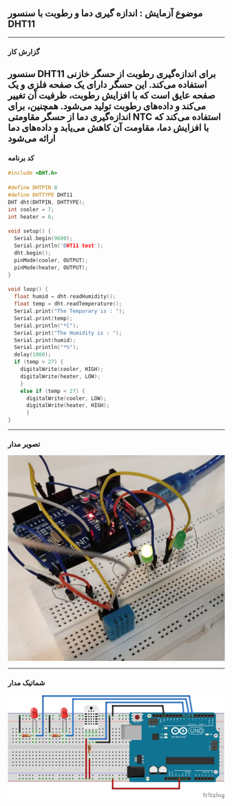 ## موضوع آزمایش : اندازه گیری دما و رطوبت با سنسور DHT11 

---

### گزارش کار

سنسور DHT11 برای اندازه‌گیری رطوبت از حسگر خازنی استفاده می‌کند. این حسگر دارای یک صفحه فلزی و یک صفحه عایق است که با افزایش رطوبت، ظرفیت آن تغییر می‌کند و داده‌های رطوبت تولید می‌شود. همچنین، برای اندازه‌گیری دما از حسگر مقاومتی NTC استفاده می‌کند که با افزایش دما، مقاومت آن کاهش می‌یابد و داده‌های دما ارائه می‌شود
---

### کد برنامه

```cpp
#include <DHT.h>

#define DHTPIN 8
#define DHTTYPE DHT11
DHT dht(DHTPIN, DHTTYPE);
int cooler = 7;
int heater = 6;

void setup() {
  Serial.begin(9600);
  Serial.println('DHT11 test');
  dht.begin();
  pinMode(cooler, OUTPUT);
  pinMode(heater, OUTPUT);
}

void loop() {
  float humid = dht.readHumidity();
  float temp = dht.readTemperature();
  Serial.print("The Temporary is : ");
  Serial.print(temp);
  Serial.println("*C");
  Serial.print("The Humidity is : ");
  Serial.print(humid);
  Serial.println("*%");
  delay(1000);
  if (temp > 27) {
    digitalWrite(cooler, HIGH);
    digitalWrite(heater, LOW);
    }
    else if (temp < 27) {
      digitalWrite(cooler, LOW);
      digitalWrite(heater, HIGH);
      }
}
```
---

### تصویر مدار 

![pic microprocessor](/pic/microprocessor5.jpg)


---

### شماتیک مدار 


![pic schematic](/pic/schematic_5.jpg)

